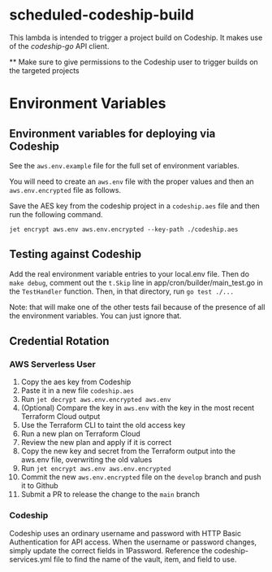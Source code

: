 # scheduled-codeship-build

This lambda is intended to trigger a project build on Codeship.
It makes use of the *codeship-go* API client.

** Make sure to give permissions to the Codeship user to trigger builds
on the targeted projects

# Environment Variables

## Environment variables for deploying via Codeship
See the `aws.env.example` file for the full set of environment variables.

You will need to create an `aws.env` file with the proper values
and then an `aws.env.encrypted` file as follows.

Save the AES key from the codeship project in a `codeship.aes` file and 
then run the following command.

`jet encrypt aws.env aws.env.encrypted --key-path ./codeship.aes`

## Testing against Codeship

Add the real environment variable entries to your local.env file.
Then do `make debug`, comment out the `t.Skip` line in app/cron/builder/main_test.go in the `TestHandler` function. 
Then, in that directory, run `go test ./...`

Note: that will make one of the other tests fail because of the presence of all the environment variables.
You can just ignore that.

## Credential Rotation

### AWS Serverless User

1. Copy the aes key from Codeship
2. Paste it in a new file `codeship.aes`
3. Run `jet decrypt aws.env.encrypted aws.env`
4. (Optional) Compare the key in `aws.env` with the key in the most recent Terraform Cloud output
5. Use the Terraform CLI to taint the old access key
6. Run a new plan on Terraform Cloud
7. Review the new plan and apply if it is correct
8. Copy the new key and secret from the Terraform output into the aws.env file, overwriting the old values
9. Run `jet encrypt aws.env aws.env.encrypted`
10. Commit the new `aws.env.encrypted` file on the `develop` branch and push it to Github
11. Submit a PR to release the change to the `main` branch

### Codeship

Codeship uses an ordinary username and password with HTTP Basic Authentication for API access. When the username
or password changes, simply update the correct fields in 1Password. Reference the codeship-services.yml file to find the name of the vault, item, and field to use.
